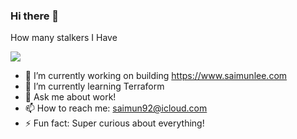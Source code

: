 ### Hi there 👋

How many stalkers I Have

![](https://komarev.com/ghpvc/?username=SaiMun92&color=brightgreen&style=for-the-badge)

- 🔭 I’m currently working on building https://www.saimunlee.com
- 🌱 I’m currently learning Terraform
- 💬 Ask me about work!
- 📫 How to reach me: saimun92@icloud.com
- ⚡ Fun fact: Super curious about everything!

<!--
**SaiMun92/saimun92** is a ✨ _special_ ✨ repository because its `README.md` (this file) appears on your GitHub profile.

Here are some ideas to get you started:

- 🔭 I’m currently working on ...
- 🌱 I’m currently learning ...
- 👯 I’m looking to collaborate on ...
- 🤔 I’m looking for help with ...
- 💬 Ask me about ...
- 📫 How to reach me: ...
- 😄 Pronouns: ...
- ⚡ Fun fact: ...
-->
